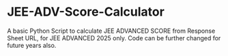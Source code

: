 # JEE-ADV-Score-Calculator
A basic Python Script to calculate JEE ADVANCED SCORE from Response Sheet URL, for JEE ADVANCED 2025 only. Code can be further changed for future years also.

